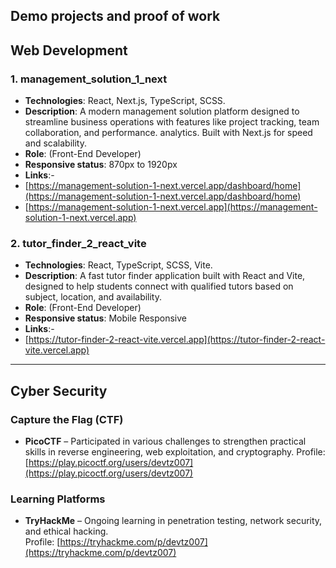 ## Demo projects and proof of work

## Web Development

### 1. management_solution_1_next

- **Technologies**: React, Next.js, TypeScript, SCSS.
- **Description**: A modern management solution platform designed to streamline business operations with features like project tracking, team collaboration, and performance. analytics. Built with Next.js for speed and scalability.
- **Role**: (Front-End Developer)
- **Responsive status**: 870px to 1920px
- **Links**:-
- [https://management-solution-1-next.vercel.app/dashboard/home](https://management-solution-1-next.vercel.app/dashboard/home)
- [https://management-solution-1-next.vercel.app](https://management-solution-1-next.vercel.app)

### 2. tutor_finder_2_react_vite

- **Technologies**: React, TypeScript, SCSS, Vite.
- **Description**: A fast tutor finder application built with React and Vite, designed to help students connect with qualified tutors based on subject, location, and availability.
- **Role**: (Front-End Developer)
- **Responsive status**: Mobile Responsive
- **Links**:-
- [https://tutor-finder-2-react-vite.vercel.app](https://tutor-finder-2-react-vite.vercel.app)

---

## Cyber Security

### Capture the Flag (CTF)

- **PicoCTF** – Participated in various challenges to strengthen practical skills in reverse engineering, web exploitation, and cryptography.
  Profile: [https://play.picoctf.org/users/devtz007](https://play.picoctf.org/users/devtz007)

### Learning Platforms

- **TryHackMe** – Ongoing learning in penetration testing, network security, and ethical hacking.  
  Profile: [https://tryhackme.com/p/devtz007](https://tryhackme.com/p/devtz007)

